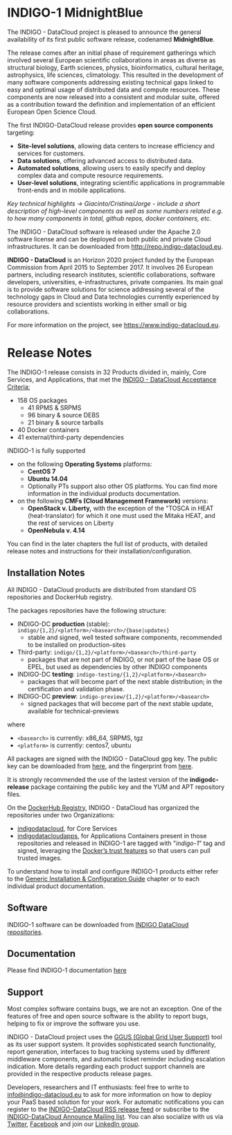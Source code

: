 # INDIGO-1 MidnightBlue

The INDIGO - DataCloud project is pleased to announce the general availability of its first public software release, codenamed **MidnightBlue**.

The release comes after an initial phase of requirement gatherings which involved several European scientific collaborations in areas as diverse as structural biology, Earth sciences, physics, bioinformatics, cultural heritage, astrophysics, life sciences, climatology. This resulted in the development of many software components addressing existing technical gaps linked to easy and optimal usage of distributed data and compute resources. These components are now released into a consistent and modular suite, offered as a contribution toward the definition and implementation of an efficient European Open Science Cloud.

The first INDIGO-DataCloud release provides **open source components** targeting:
* **Site-level solutions**, allowing data centers to increase efficiency and services for customers.
* **Data solutions**, offering advanced access to distributed data.
* **Automated solutions**, allowing users to easily specify and deploy complex data and compute resource requirements.
* **User-level solutions**, integrating scientific applications in programmable front-ends and in mobile applications.

*Key technical highlights → Giacinto/Cristina/Jorge - include a short description of high-level components as well as some numbers related e.g. to how many components in total, github repos, docker containers, etc.*

The INDIGO - DataCloud software is released under the Apache 2.0 software license and can be deployed on both public and private Cloud infrastructures. It can be downloaded from http://repo.indigo-datacloud.eu.

**INDIGO - DataCloud** is an Horizon 2020 project funded by the European Commission from April 2015 to September 2017. It involves 26 European partners, including research institutes, scientific collaborations, software developers, universities, e-infrastructures, private companies. Its main goal is to provide software solutions for science addressing several of the technology gaps in Cloud and Data technologies currently experienced by resource providers and scientists working in either small or big collaborations.

For more information on the project, see https://www.indigo-datacloud.eu. 


# Release Notes

The INDIGO-1 release consists in 32 Products divided in, mainly, Core Services, and Applications, that met the [INDIGO - DataCloud Acceptance Criteria:](http://ADD_LINK)
* 158 OS packages
  * 41 RPMS & SRPMS
  * 96 binary & source DEBS 
  * 21 binary & source tarballs
* 40 Docker containers
* 41 external/third-party dependencies

INDIGO-1 is fully supported
* on the following **Operating Systems** platforms:
  * **CentOS 7**
  * **Ubuntu 14.04**
  * Optionally PTs support also other OS platforms. You can find more information in the individual products documentation.
* on the following **CMFs (Cloud Management Framework)** versions:
  * **OpenStack v. Liberty,** with the exception of the "TOSCA in HEAT (heat-translator) for which it one must used the Mitaka HEAT, and the rest of services on Liberty
  * **OpenNebula v. 4.14**

You can find in the later chapters the full list of products, with detailed release notes and instructions for their installation/configuration. 


## Installation Notes 

All INDIGO - DataCloud products are distributed from standard OS repositories and DockerHub registry. 

The packages repositories have the following structure:
* INDIGO-DC **production** (stable): ```indigo/{1,2}/<platform>/<basearch>/{base|updates}```
  * stable and signed, well tested software components, recommended to be installed on production-sites
* Third-party: ```indigo/{1,2}/<platform>/<basearch>/third-party```
  * packages that are not part of INDIGO, or not part of the base OS or EPEL, but used as dependencies by other INDIGO components
* INDIGO-DC **testing**: ```indigo-testing/{1,2}/<platform>/<basearch>```
  * packages that will become part of the next stable distribution; in the certification and validation phase.
* INDIGO-DC **preview**: ```indigo-preview/{1,2}/<platform>/<basearch>```
  * signed packages that will become part of the next stable update, available for technical-previews

where
* ```<basearch>``` is currently: x86_64, SRPMS, tgz 
* ```<platform>``` is currently: centos7, ubuntu

All packages are signed with the INDIGO - DataCloud gpg key. The public key can be downloaded from [here](http://repo.indigo-datacloud.eu/repository/RPM-GPG-KEY-indigodc), and the fingerprint from [here](http://repo.indigo-datacloud.eu/repository/INDIGODC_key_fingerprint.asc).

It is strongly recommended the use of the lastest version of the **indigodc-release** package containing the public key and the YUM and APT repository files.

On the [DockerHub Registry](https://hub.docker.com/), INDIGO - DataCloud has organized the repositories under two Organizations:
* [indigodatacloud](https://hub.docker.com/u/indigodatacloud/), for Core Services
* [indigodatacloudapps](https://hub.docker.com/u/indigodatacloudapps/), for Applications
Containers present in those repositories and released in INDIGO-1 are tagged with "*indigo-1*" tag and signed, leveraging the [Docker’s trust features](https://docs.docker.com/engine/security/) so that users can pull trusted images.

To understand how to install and configure INDIGO-1 products either refer to the [Generic Installation & Configuration Guide](generic_installation_and_configuration_guide_1.md) chapter or to each individual product documentation.


## Software

INDIGO-1 software can be downloaded from [INDIGO DataCloud repositories](http://repo.indigo-datacloud.eu/).


## Documentation

Please find INDIGO-1 documentation [here](https://www.gitbook.com/@indigo-dc/dashboard)


## Support

Most complex software contains bugs, we are not an exception. One of the features of free and open source software is the ability to report bugs, helping to fix or improve the software you use.

INDIGO - DataCloud project uses the [GGUS (Global Grid User Support)](https://ggus.eu/) tool as its user support system. It provides sophisticated search functionality, report generation, interfaces to bug tracking systems used by different middleware components, and automatic ticket reminder including escalation indication.
More details regarding each product support channels are provided in the respective products release pages.

Developers, researchers and IT enthusiasts: feel free to write to [info@indigo-datacloud.eu](info@indigo-datacloud.eu) to ask for more information on how to deploy your PaaS based solution for your work. For automatic notifications you can register to the [INDIGO-DataCloud RSS release feed](http://ADD_LINK) or subscribe to the [INDIGO-DataCloud Announce Mailing list](https://lists.indigo-datacloud.eu/sympa/info/indigo-announce). You can also socialize with us via [Twitter](https://twitter.com/indigodatacloud), [Facebook](https://www.facebook.com/indigodatacloud/?ref=bookmarks) and join our [LinkedIn group](https://www.linkedin.com/groups/8416266). 
